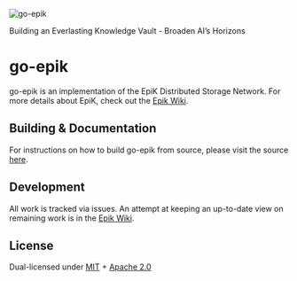 ![go-epik](documentation/images/logo.png)

Building an Everlasting Knowledge Vault - Broaden AI’s Horizons

# go-epik

go-epik is an implementation of the EpiK Distributed Storage Network. For more details about EpiK, check out the [Epik Wiki](https://github.com/EpiK-Protocol/go-epik/wiki).

## Building & Documentation

For instructions on how to build go-epik from source, please visit the source [here](https://github.com/EpiK-Protocol/go-epik/tree/master/documentation).

## Development

All work is tracked via issues. An attempt at keeping an up-to-date view on remaining work is in the [Epik Wiki](https://github.com/EpiK-Protocol/go-epik/wiki).

## License

Dual-licensed under [MIT](https://github.com/EpiK-Protocol/go-epik/blob/master/LICENSE-MIT) + [Apache 2.0](https://github.com/EpiK-Protocol/go-epik/blob/master/LICENSE-APACHE)
